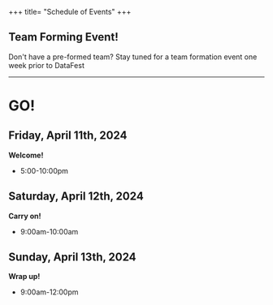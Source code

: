+++ title= "Schedule of Events" +++

<html>
    <link rel="stylesheet" href="style.css" />
</html>

<!---

Registration sign in starts at 5pm on Friday. 

You are of course free to come and go as you please throughout the event, but here are the times all team members should plan to be on premises:

- Friday 5-5:30pm - registration & kickoff session
- Saturday afternoon - group photo. Exact time to be announced via Discord 
- Sunday 1pm - Presentation submissions due
- Sunday 2pm - Presentations to Judges and awards ceremony

# On your marks....


* You are welcome to use any programming language you like, but we will host some pre-event workshops for Python, R, SAP Lumeria and possibly others. 
* Data Science Calendar of events https://csudsi.netlify.com/page/events/ 


    - Thu 2-14 2-3pm: Spatial data analysis. 
    - Tue 2-19 3-4pm: Managing data using SQL. Materials: https://csudsi.netlify.com/2019/02/13/2019-02-13-intro-sql/ 
    - Tue 3-5 2-3pm: Strategies to manage big data
    - Thu 3-28 2-3pm: Information Visualization
    - Fri 3-29 1-2pm: Using SAP Lumeria for Data Visualization (Glenn 304)
    - Tue 4-2 2-4pm: DataFest Prep - Get the experience by playing with last year's DataFest data. 
--->

## Team Forming Event!

Don't have a pre-formed team? Stay tuned for a team formation event one week prior to DataFest

------------------------------------------------------------------------

# GO!

## Friday, April 11th, 2024

**Welcome!**

-   5:00-10:00pm

<!-- Come back to update specifics following this template:
* 5pm - Registration sign in. 
* 5:30pm - Kickoff presentation. Meet the data!
* 6pm - Dinner
* Room open until 12 midnight
-->

## Saturday, April 12th, 2024

**Carry on!**

-   9:00am-10:00am

<!-- Come back to update specifics following this template:
* 8am - Breakfast    
* 12pm - Lunch
* 6:00pm - Dinner
* Room open until 12 midnight 
-->

## Sunday, April 13th, 2024

**Wrap up!**

-   9:00am-12:00pm

<!-- Come back to update specifics following this template:
* 8am - Breakfast
* 10am - Presentations due.
* 10:30am-12pm - Presentations and judges' deliberations.
* 12:30-1 - Award ceremony 
-->
